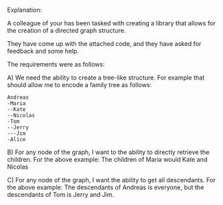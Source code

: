 Explanation:

A colleague of your has been tasked with creating a library that allows for the creation of a directed graph structure.

They have come up with the attached code, and they have asked for feedback and some help.

The requirements were as follows:

A) We need the ability to create a tree-like structure. For example that should allow me to encode a family tree as
follows:

```
Andreas
-Maria
--Kate
--Nicolas
-Tom
--Jerry
---Jim
-Alice
```
B) For any node of the graph, I want to the ability to directly retrieve the children. For the above example:
The children of Maria would Kate and Nicolas

C) For any node of the graph, I want the ability to get all descendants. For the above example:
The descendants of Andreas is everyone, but the descendants of Tom is Jerry and Jim.

